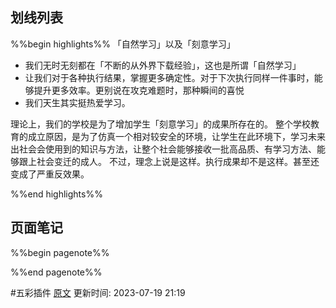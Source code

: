 
## 划线列表
%%begin highlights%%
「自然学习」以及「刻意学习」

- 我们无时无刻都在「不断的从外界下载经验」，这也是所谓「自然学习」
- 让我们对于各种执行结果，掌握更多确定性。对于下次执行同样一件事时，能够提升更多效率。更别说在攻克难题时，那种瞬间的喜悦
- 我们天生其实挺热爱学习。


理论上，我们的学校是为了增加学生「刻意学习」的成果所存在的。
整个学校教育的成立原因，是为了仿真一个相对较安全的环境，让学生在此环境下，学习未来出社会会使用到的知识与方法，让整个社会能够接收一批高品质、有学习方法、能够跟上社会变迁的成人。
不过，理念上说是这样。执行成果却不是这样。甚至还变成了严重反效果。

%%end highlights%%

## 页面笔记
%%begin pagenote%%

%%end pagenote%%

 #五彩插件 [原文](https://github.com/xdite/learn-hack/blob/master/01.md)
更新时间: 2023-07-19 21:19